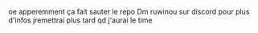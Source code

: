 oe apperemment ça fait sauter le repo
Dm ruwinou sur discord pour plus d'infos
jremettrai plus tard qd j'aurai le time
